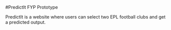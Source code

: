 #PredictIt FYP Prototype

PredictIt is a website where users can select two EPL football clubs and get a predicted output.
